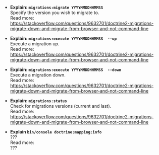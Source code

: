 - **Explain: `migrations:migrate YYYYMMDDHHMMSS`**  
Specify the version you wish to migrate to.  
Read more:  
https://stackoverflow.com/questions/9632701/doctrine2-migrations-migrate-down-and-migrate-from-browser-and-not-command-line  

- **Explain: `migrations:execute YYYYMMDDHHMMSS  --up`**  
Execute a migration up.  
Read more:  
https://stackoverflow.com/questions/9632701/doctrine2-migrations-migrate-down-and-migrate-from-browser-and-not-command-line  

- **Explain: `migrations:execute YYYYMMDDHHMMSS  --down`**  
Execute a migration down.  
Read more:  
https://stackoverflow.com/questions/9632701/doctrine2-migrations-migrate-down-and-migrate-from-browser-and-not-command-line  

- **Explain: `migrations:status`**  
Check for migrations versions (current and last).  
Read more:  
https://stackoverflow.com/questions/9632701/doctrine2-migrations-migrate-down-and-migrate-from-browser-and-not-command-line  

- **Explain `bin/console doctrine:mapping:info`**  
???  
Read more:  
???  


